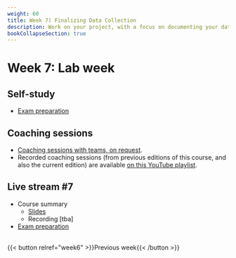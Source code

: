 ```yaml
---
weight: 60
title: Week 7) Finalizing Data Collection
description: Work on your project, with a focus on documenting your data collection.
bookCollapseSection: true
---
```


# Week 7: Lab week

## Self-study
- [Exam preparation](../../../docs/course/exam)

## Coaching sessions
- [Coaching sessions with teams, on request](../../../docs/course/project/workplan/coaching.md).
- Recorded coaching sessions (from previous editions of this course, and also the current edition) are available [on this YouTube playlist](https://www.youtube.com/playlist?list=PLdDbyJQwReWhis9Ns7_NfYzw4YAp91D6G).
<!--- Live coding / feedback sessions for teams
-->

## Live stream #7
- Course summary
  - [Slides](slides.html)
  - Recording [tba]
- [Exam preparation](../../../docs/course/exam)

<br>
{{< button relref="week6" >}}Previous week{{< /button >}}
